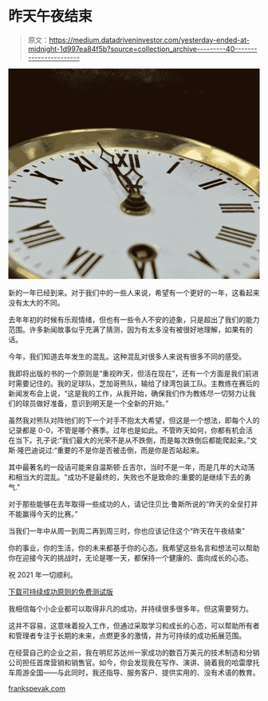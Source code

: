 # 昨天午夜结束

> 原文：<https://medium.datadriveninvestor.com/yesterday-ended-at-midnight-1d997ea84f5b?source=collection_archive---------40----------------------->

![](img/f9d15102124dee1fa31a3928a923cc6d.png)

新的一年已经到来。对于我们中的一些人来说，希望有一个更好的一年，这看起来没有太大的不同。

去年年初的时候有乐观情绪，但也有一些令人不安的迹象，只是超出了我们的能力范围。许多新闻故事似乎充满了猜测，因为有太多没有被很好地理解，如果有的话。

今年，我们知道去年发生的混乱。这种混乱对很多人来说有很多不同的感受。

我即将出版的书的一个原则是“重视昨天，但活在现在”，还有一个方面是我们前进时需要记住的。我的足球队，芝加哥熊队，输给了绿湾包装工队。主教练在赛后的新闻发布会上说，“这是我的工作，从我开始，确保我们作为教练尽一切努力让我们的球员做好准备，意识到明天是一个全新的开始。”

虽然我对熊队对阵他们的下一个对手不抱太大希望，但这是一个想法，即每个人的记录都是 0-0，不管是哪个赛季。过年也是如此。不管昨天如何，你都有机会活在当下。孔子说:“我们最大的光荣不是从不跌倒，而是每次跌倒后都能爬起来。”文斯·隆巴迪说过:“重要的不是你是否被击倒，而是你是否站起来。

其中最著名的一段话可能来自温斯顿·丘吉尔，当时不是一年，而是几年的大动荡和相当大的混乱。"成功不是最终的，失败也不是致命的:重要的是继续下去的勇气."

对于那些能够在去年取得一些成功的人，请记住贝比·鲁斯所说的“昨天的全垒打并不能赢得今天的比赛。”

当我们一年中从周一到周二再到周三时，你也应该记住这个“昨天在午夜结束”

你的事业，你的生活，你的未来都基于你的心态。我希望这些名言和想法可以帮助你在迎接今天的挑战时，无论是哪一天，都保持一个健康的、面向成长的心态。

祝 2021 年一切顺利。

[下载可持续成功原则的免费测试版](https://www.frankspevak.com/book_download)

我相信每个小企业都可以取得非凡的成功，并持续很多很多年。但这需要努力。

这并不容易，这意味着投入工作，但通过采取学习和成长的心态，可以帮助所有者和管理者专注于长期的未来，点燃更多的激情，并为可持续的成功拓展范围。

在经营自己的企业之前，我在明尼苏达州一家成功的数百万美元的技术制造和分销公司担任首席营销和销售官。如今，你会发现我在写作、演讲、骑着我的哈雷摩托车周游全国——与此同时，我还指导、服务客户、提供实用的、没有术语的教育。

[frankspevak.com](http://frankspevak.com/)
